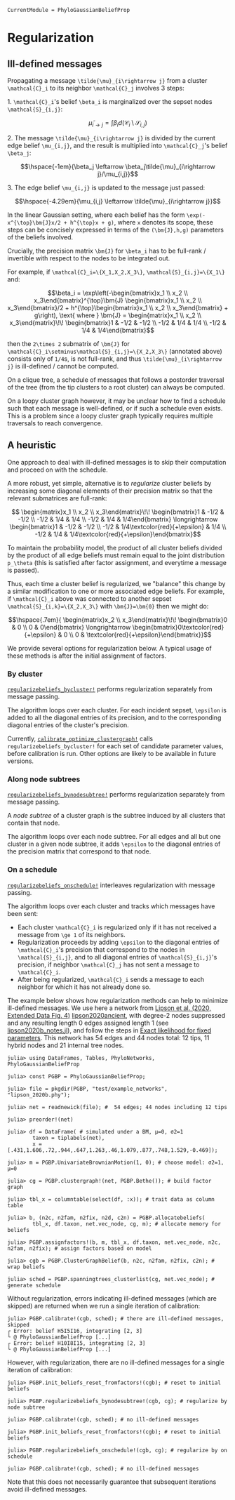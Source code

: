 ```@meta
CurrentModule = PhyloGaussianBeliefProp
```

# Regularization

## Ill-defined messages

Propagating a message ``\tilde{\mu}_{i\rightarrow j}`` from a cluster
``\mathcal{C}_i`` to its neighbor ``\mathcal{C}_j`` involves 3 steps:

1\. ``\mathcal{C}_i``'s belief ``\beta_i`` is marginalized over the sepset nodes
``\mathcal{S}_{i,j}``:
```math
\tilde{\mu}_{i\rightarrow j} = \int\beta_i d(\mathcal{C}_i\setminus
\mathcal{S}_{i,j})
```
2\. The message ``\tilde{\mu}_{i\rightarrow j}`` is divided by the current
edge belief ``\mu_{i,j}``, and the result is multiplied into ``\mathcal{C}_j``'s
belief ``\beta_j``:
```math
\hspace{-1em}{\beta_j \leftarrow \beta_j\tilde{\mu}_{i\rightarrow j}/\mu_{i,j}}
```
3\. The edge belief ``\mu_{i,j}`` is updated to the message just passed:
```math
\hspace{-4.29em}{\mu_{i,j} \leftarrow \tilde{\mu}_{i\rightarrow j}}
```

In the linear Gaussian setting, where each belief has the form
``\exp(-x^{\top}\bm{J}x/2 + h^{\top}x + g)``, where ``x`` denotes its scope,
these steps can be concisely expressed in terms of the ``(\bm{J},h,g)``
parameters of the beliefs involved.

Crucially, the precision matrix ``\bm{J}`` for ``\beta_i`` has to be
full-rank / invertible with respect to the nodes to be integrated out.

For example, if ``\mathcal{C}_i=\{X_1,X_2,X_3\}``,
``\mathcal{S}_{i,j}=\{X_1\}`` and:
```math
\beta_i = \exp\left(-\begin{bmatrix}x_1 \\ x_2 \\ x_3\end{bmatrix}^{\top}\bm{J}
\begin{bmatrix}x_1 \\ x_2 \\ x_3\end{bmatrix}/2 +
h^{\top}\begin{bmatrix}x_1 \\ x_2 \\ x_3\end{bmatrix} + g\right), \text{ where }
\bm{J} = \begin{matrix}x_1 \\ x_2 \\ x_3\end{matrix}\!\!
\begin{bmatrix}1 & -1/2 & -1/2 \\ -1/2 & 1/4 & 1/4 \\
-1/2 & 1/4 & 1/4\end{bmatrix}
```
then the ``2\times 2`` submatrix of ``\bm{J}`` for
``\mathcal{C}_i\setminus\mathcal{S}_{i,j}=\{X_2,X_3\}`` (annotated above)
consists only of ``1/4``s, is not full-rank, and thus
``\tilde{\mu}_{i\rightarrow j}`` is ill-defined / cannot be computed.

On a clique tree, a schedule of messages that follows a postorder traversal of
the tree (from the tip clusters to a root cluster) can always be computed.

On a loopy cluster graph however, it may be unclear how to find a schedule such
that each message is well-defined, or if such a schedule even exists.
This is a problem since a loopy cluster graph typically requires multiple
traversals to reach convergence.

## A heuristic

One approach to deal with ill-defined messages is to skip their computation and
proceed on with the schedule.

A more robust, yet simple, alternative is to *regularize* cluster beliefs by
increasing some diagonal elements of their precision matrix so that the relevant
submatrices are full-rank:
```math
 \begin{matrix}x_1 \\ x_2 \\ x_3\end{matrix}\!\!
\begin{bmatrix}1 & -1/2 & -1/2 \\ -1/2 & 1/4 & 1/4 \\
-1/2 & 1/4 & 1/4\end{bmatrix} \longrightarrow
\begin{bmatrix}1 & -1/2 & -1/2 \\ -1/2 & 1/4\textcolor{red}{+\epsilon} & 1/4 \\
-1/2 & 1/4 & 1/4\textcolor{red}{+\epsilon}\end{bmatrix}
```
To maintain the probability model, the product of all cluster beliefs divided
by the product of all edge beliefs must remain equal to the joint distribution 
``p_\theta`` (this is satisfied after factor assignment, and everytime a message
is passed).

Thus, each time a cluster belief is regularized, we "balance" this change by a
similar modification to one or more associated edge beliefs. For example, if
``\mathcal{C}_i`` above was connected to another sepset
``\mathcal{S}_{i,k}=\{X_2,X_3\}`` with ``\bm{J}=\bm{0}`` then we might do:
```math
\hspace{.7em}{
 \begin{matrix}x_2 \\ x_3\end{matrix}\!\!
\begin{bmatrix}0 & 0 \\ 0 & 0\end{bmatrix} \longrightarrow
\begin{bmatrix}0\textcolor{red}{+\epsilon} & 0 \\ 0 &
\textcolor{red}{+\epsilon}\end{bmatrix}}
```
We provide several options for regularization below. A typical usage of these
methods is after the initial assignment of factors.

### By cluster

[`regularizebeliefs_bycluster!`](@ref) performs regularization separately from
message passing.

The algorithm loops over each cluster. For each incident sepset, ``\epsilon`` is
added to all the diagonal entries of its precision, and to the corresponding
diagonal entries of the cluster's precision.

Currently, [`calibrate_optimize_clustergraph!`](@ref) calls
`regularizebeliefs_bycluster!` for each set of candidate parameter values, before calibration is run. Other options are likely to be available in future versions.

### Along node subtrees

[`regularizebeliefs_bynodesubtree!`](@ref) performs regularization separately
from message passing.

A *node subtree* of a cluster graph is the subtree induced by all clusters that
contain that node.

The algorithm loops over each node subtree. For all edges and all but one
cluster in a given node subtree, it adds ``\epsilon`` to the diagonal entries of
the precision matrix that correspond to that node.

### On a schedule

[`regularizebeliefs_onschedule!`](@ref) interleaves regularization with message
passing.

The algorithm loops over each cluster and tracks which messages have been sent:
- Each cluster ``\mathcal{C}_i`` is regularized only if it has not received a
  message from ``\ge 1`` of its neighbors.
- Regularization proceeds by adding ``\epsilon`` to the diagonal entries of
  ``\mathcal{C}_i``'s precision that correspond to the nodes in
  ``\mathcal{S}_{i,j}``, and to all diagonal entries of
  ``\mathcal{S}_{i,j}``'s precision, if neighbor ``\mathcal{C}_j`` has not sent
  a message to ``\mathcal{C}_i``.
- After being regularized, ``\mathcal{C}_i`` sends a message to each neighbor
  for which it has not already done so.

The example below shows how regularization methods can help to minimize
ill-defined messages. We use here a network from
[Lipson et al. (2020, Extended Data Fig. 4)](https://doi.org/10.1038/s41586-020-1929-1)
[lipson2020ancient](@cite), with degree-2 nodes suppressed and any resulting
length 0 edges assigned length 1
(see [lipson2020b_notes.jl](https://github.com/bstkj/graphicalmodels_for_phylogenetics_code/blob/5f61755c4defe804fd813113e883d49445971ade/real_networks/lipson2020b_notes.jl)),
and follow the steps in [Exact likelihood for fixed parameters](@ref).
This network has 54 edges and 44 nodes total:
12 tips, 11 hybrid nodes and 21 internal tree nodes.

```jldoctest regularization
julia> using DataFrames, Tables, PhyloNetworks, PhyloGaussianBeliefProp

julia> const PGBP = PhyloGaussianBeliefProp;

julia> file = pkgdir(PGBP, "test/example_networks", "lipson_2020b.phy");

julia> net = readnewick(file); #  54 edges; 44 nodes including 12 tips

julia> preorder!(net)

julia> df = DataFrame( # simulated under a BM, μ=0, σ2=1
        taxon = tiplabels(net),
        x = [.431,1.606,.72,.944,.647,1.263,.46,1.079,.877,.748,1.529,-0.469]);

julia> m = PGBP.UnivariateBrownianMotion(1, 0); # choose model: σ2=1, μ=0

julia> cg = PGBP.clustergraph!(net, PGBP.Bethe()); # build factor graph

julia> tbl_x = columntable(select(df, :x)); # trait data as column table

julia> b, (n2c, n2fam, n2fix, n2d, c2n) = PGBP.allocatebeliefs(
        tbl_x, df.taxon, net.vec_node, cg, m); # allocate memory for beliefs

julia> PGBP.assignfactors!(b, m, tbl_x, df.taxon, net.vec_node, n2c, n2fam, n2fix); # assign factors based on model

julia> cgb = PGBP.ClusterGraphBelief(b, n2c, n2fam, n2fix, c2n); # wrap beliefs

julia> sched = PGBP.spanningtrees_clusterlist(cg, net.vec_node); # generate schedule
```

Without regularization, errors indicating ill-defined messages (which are skipped)
are returned when we run a single iteration of calibration:

```jldoctest regularization; filter = r"└ @ PhyloGaussianBeliefProp.*" => s""
julia> PGBP.calibrate!(cgb, sched); # there are ill-defined messages, skipped
┌ Error: belief H5I5I16, integrating [2, 3]
└ @ PhyloGaussianBeliefProp [...]
┌ Error: belief H10I8I15, integrating [2, 3]
└ @ PhyloGaussianBeliefProp [...]
```

However, with regularization, there are no ill-defined messages for a single
iteration of calibration:

```jldoctest regularization
julia> PGBP.init_beliefs_reset_fromfactors!(cgb); # reset to initial beliefs

julia> PGBP.regularizebeliefs_bynodesubtree!(cgb, cg); # regularize by node subtree

julia> PGBP.calibrate!(cgb, sched); # no ill-defined messages

julia> PGBP.init_beliefs_reset_fromfactors!(cgb); # reset to initial beliefs

julia> PGBP.regularizebeliefs_onschedule!(cgb, cg); # regularize by on schedule

julia> PGBP.calibrate!(cgb, sched); # no ill-defined messages
```
Note that this does not necessarily guarantee that subsequent iterations avoid
ill-defined messages.
